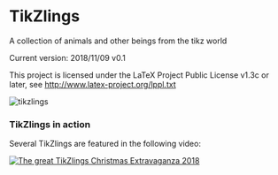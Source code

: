 # TikZlings
A collection of animals and other beings from the tikz world

Current version: 2018/11/09 v0.1

This project is licensed under the LaTeX Project Public License v1.3c or later, see http://www.latex-project.org/lppl.txt

![tikzlings](https://github.com/samcarter/tikzlings/blob/master/Examples/tikzlings.png)

### TikZlings in action

Several TikZlings are featured in the following video:

[![The great TikZlings Christmas Extravaganza 2018](https://user-images.githubusercontent.com/43832342/49704004-3cd27500-fc0d-11e8-9002-319a8e71aca7.png)](https://vimeo.com/305374856)




